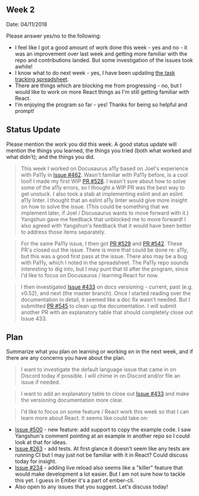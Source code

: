 ## Week 2

Date: 04/11/2018

Please answer yes/no to the following:

* I feel like I got a good amount of work done this week - yes and no - it was an improvement over last week and getting more familiar with the repo and contributions landed. But some investigation of the issues took awhile!
* I know what to do next week - yes, I have been updating [the task tracking spreadsheet](https://docs.google.com/spreadsheets/d/1lVCN7IUgQEo-tSkKP0-P6LtCW25Olnqj7KT-faUYRFI/edit#gid=0). 
* There are things which are blocking me from progressing - no, but I would like to work on more React things as I'm still getting familiar with React.
* I'm enjoying the program so far - yes! Thanks for being so helpful and prompt! 

## Status Update

Please mention the work you did this week. A good status update will mention the things you learned, the things you tried (both what worked and what didn't); and the things you did. 

> This week I worked on Docusaurus a11y based on Joel's experience with Pa11y in [Issue #462](https://github.com/facebook/Docusaurus/issues/462). Wasn't familiar with Pa11y before, is a cool tool! I made my first WIP [PR #528](https://github.com/facebook/Docusaurus/pull/528). I wasn't sure about how to solve some of the a11y errors, so I thought a WIP PR was the best way to get unstuck. I also took a stab at implementing eslint and an eslint a11y linter. I thought that an eslint a11y linter would give more insight on  how to solve the issue. (This could be something that we implement later, if Joel / Docusaurus wants to move forward with it.) Yangshun gave me feedback that unblocked me to move forward! I also agreed with Yangshun's feedback that it would have been better to address those items separately.

> For the same Pa11y issue, I then got [PR #529](https://github.com/facebook/Docusaurus/pull/529) and [PR #542](https://github.com/facebook/Docusaurus/pull/542). These PR's closed out the issue. There is more that could be done re: a11y, but this was a good first pass at the issue. There also may be a bug with Pa11y, which I noted in the spreadsheet. The Pa11y repo sounds interesting to dig into, but I may punt that til after the program, since I'd like to focus on Docusaurus / learning React for now. 

> I then investigated [Issue #433](https://github.com/facebook/Docusaurus/issues/433) on docs versioning - current, past (e.g. v0.52), and next (the master branch). Once I started reading over the documentation in detail, it seemed like a doc fix wasn't needed. But I submitted [PR #545](https://github.com/facebook/Docusaurus/pull/545) to clean up the documentation. I will submit another PR with an explanatory table that should completely close out Issue 433.

## Plan

Summarize what you plan on learning or working on in the next week, and if there are any concerns you have about the plan. 

> I want to investigate the default language issue that came in on Discord today if possible. I will chime in on Discord and/or file an issue if needed.

> I want to add an explanatory table to close out [Issue #433](https://github.com/facebook/Docusaurus/issues/433) and make the versioning documentation more clear.

> I'd like to focus on some feature / React work this week so that I can learn more about React. It seems like could take on:
* [Issue #500](https://github.com/facebook/Docusaurus/issues/500) - new feature: add support to copy the example code. I saw Yangshun's comment pointing at an example in another repo so I could look at that for ideas.
* [Issue #263](https://github.com/facebook/Docusaurus/issues/263) - add tests. At first glance it doesn't seem like any tests are running CI but I may just not be familiar with it in React? Could discuss today for insight.
* [Issue #234](https://github.com/facebook/Docusaurus/issues/234) - adding live reload also seems like a "killer" feature that would make development a lot easier. But I am not sure how to tackle this yet. I guess in Ember it's a part of ember-cli.
* Also open to any issues that you suggest. Let's discuss today!
